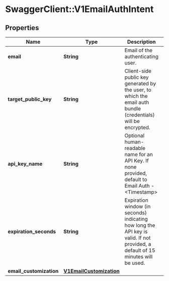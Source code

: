 # SwaggerClient::V1EmailAuthIntent

## Properties
Name | Type | Description | Notes
------------ | ------------- | ------------- | -------------
**email** | **String** | Email of the authenticating user. | 
**target_public_key** | **String** | Client-side public key generated by the user, to which the email auth bundle (credentials) will be encrypted. | 
**api_key_name** | **String** | Optional human-readable name for an API Key. If none provided, default to Email Auth - &lt;Timestamp&gt; | [optional] 
**expiration_seconds** | **String** | Expiration window (in seconds) indicating how long the API key is valid. If not provided, a default of 15 minutes will be used. | [optional] 
**email_customization** | [**V1EmailCustomization**](V1EmailCustomization.md) |  | [optional] 


